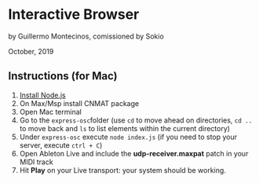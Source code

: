 # Interactive Browser
by Guillermo Montecinos, comissioned by Sokio

October, 2019
## Instructions (for Mac)
1. [Install Node.js](https://blog.teamtreehouse.com/install-node-js-npm-mac)
2. On Max/Msp install CNMAT package
3. Open Mac terminal
4. Go to the `express-osc`folder (use `cd` to move ahead on directories, `cd ..` to move back and `ls` to list elements within the current directory)
5. Under `express-osc` execute `node index.js` (if you need to stop your server, execute `ctrl + C`)
6. Open Ableton Live and include the **udp-receiver.maxpat** patch in your MIDI track
7. Hit **Play** on your Live transport: your system should be working.